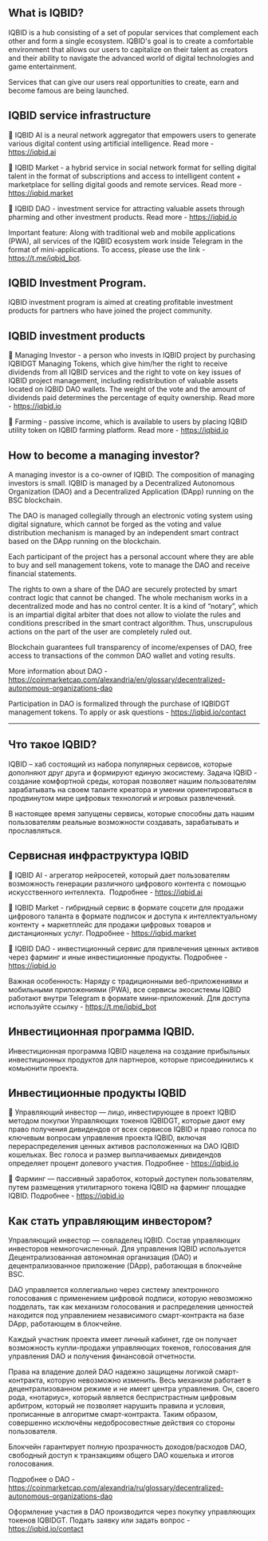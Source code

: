 ## What is IQBID?

IQBID is a hub consisting of a set of popular services that complement each other and form a single ecosystem. IQBID's goal is to create a comfortable environment that allows our users to capitalize on their talent as creators and their ability to navigate the advanced world of digital technologies and game entertainment.

Services that can give our users real opportunities to create, earn and become famous are being launched.


## IQBID service infrastructure

🔹 IQBID AI is a neural network aggregator that empowers users to generate various digital content using artificial intelligence.  Read more - https://iqbid.ai

🔹 IQBID Market - a hybrid service in social network format for selling digital talent in the format of subscriptions and access to intelligent content + marketplace for selling digital goods and remote services. Read more - https://iqbid.market

🔹 IQBID DAO - investment service for attracting valuable assets through pharming and other investment products. Read more - https://iqbid.io

Important feature: Along with traditional web and mobile applications (PWA), all services of the IQBID ecosystem work inside Telegram in the format of mini-applications. To access, please use the link - https://t.me/iqbid_bot.


## IQBID Investment Program.

IQBID investment program is aimed at creating profitable investment products for partners who have joined the project community.


## IQBID investment products

🔹 Managing Investor - a person who invests in IQBID project by purchasing IQBIDGT Managing Tokens, which give him/her the right to receive dividends from all IQBID services and the right to vote on key issues of IQBID project management, including redistribution of valuable assets located on IQBID DAO wallets. The weight of the vote and the amount of dividends paid determines the percentage of equity ownership. Read more - https://iqbid.io

🔹 Farming - passive income, which is available to users by placing IQBID utility token on IQBID farming platform. Read more - https://iqbid.io


## How to become a managing investor?

A managing investor is a co-owner of IQBID. The composition of managing investors is small. IQBID is managed by a Decentralized Autonomous Organization (DAO) and a Decentralized Application (DApp) running on the BSC blockchain.

The DAO is managed collegially through an electronic voting system using digital signature, which cannot be forged as the voting and value distribution mechanism is managed by an independent smart contract based on the DApp running on the blockchain.

Each participant of the project has a personal account where they are able to buy and sell management tokens, vote to manage the DAO and receive financial statements. 

The rights to own a share of the DAO are securely protected by smart contract logic that cannot be changed. The whole mechanism works in a decentralized mode and has no control center. It is a kind of “notary”, which is an impartial digital arbiter that does not allow to violate the rules and conditions prescribed in the smart contract algorithm. Thus, unscrupulous actions on the part of the user are completely ruled out. 

Blockchain guarantees full transparency of income/expenses of DAO, free access to transactions of the common DAO wallet and voting results.

More information about DAO - https://coinmarketcap.com/alexandria/en/glossary/decentralized-autonomous-organizations-dao

Participation in DAO is formalized through the purchase of IQBIDGT management tokens. To apply or ask questions - https://iqbid.io/contact

------------------------------------------

## Что такое IQBID?

IQBID – хаб состоящий из набора популярных сервисов, которые дополняют друг друга и формируют единую экосистему. Задача IQBID  - создание комфортной среды, которая позволяет нашим пользователям зарабатывать на своем таланте креатора и умении ориентироваться в продвинутом мире цифровых технологий и игровых развлечений.

В настоящее время запущены сервисы, которые способны дать нашим пользователям реальные возможности создавать, зарабатывать и прославляться.


## Сервисная инфраструктура IQBID

🔹 IQBID AI  - агрегатор нейросетей, который дает пользователям возможность генерации различного цифрового контента с помощью искусственного интеллекта.  Подробнее  - https://iqbid.ai  
       
🔹 IQBID Market  - гибридный сервис в формате соцсети для продажи цифрового таланта в формате подписок и доступа к интеллектуальному контенту + маркетплейс для продажи цифровых товаров и дистанционных услуг. Подробнее - https://iqbid.market 

🔹 IQBID DAO  - инвестиционный сервис для привлечения ценных активов через фарминг и иные инвестиционные продукты. Подробнее - https://iqbid.io 

Важная особенность: Наряду с традиционными веб-приложениями и мобильными приложениями (PWA), все сервисы экосистемы IQBID работают внутри Telegram в формате мини-приложений. Для доступа используйте ссылку - https://t.me/iqbid_bot 


## Инвестиционная программа IQBID.

Инвестиционная программа IQBID нацелена на создание прибыльных инвестиционных продуктов для партнеров, которые присоединились к комьюнити проекта.


## Инвестиционные продукты IQBID

🔹 Управляющий инвестор — лицо, инвестирующее в проект IQBID методом покупки Управляющих токенов IQBIDGT, которые дают ему право получения дивидендов от всех сервисов IQBID и право голоса по ключевым вопросам управления проекта IQBID, включая перераспределения ценных активов расположенных на DAO IQBID кошельках. Вес голоса и размер выплачиваемых дивидендов определяет процент долевого участия. Подробнее - https://iqbid.io

🔹 Фарминг — пассивный заработок, который доступен пользователям, путем размещения утилитарного токена IQBID на фарминг площадке IQBID. Подробнее - https://iqbid.io


## Как стать управляющим инвестором?

Управляющий инвестор — совладелец IQBID. Состав управляющих инвесторов  немногочисленный. Для управления IQBID используется Децентрализованная автономная организация (DAO) и децентрализованное приложение (DApp), работающая в блокчейне BSC.

DAO управляется коллегиально через систему электронного голосования с применением цифровой подписи, которую невозможно подделать, так как механизм голосования и распределения ценностей находится под управлением независимого смарт-контракта на базе DApp, работающем в блокчейне.

Каждый участник проекта имеет личный кабинет, где он получает возможность купли-продажи управляющих токенов, голосования для управления DAO и получения финансовой отчетности. 

Права на владение долей DAO надежно защищены логикой смарт-контракта, которую невозможно изменить. Весь механизм работает в децентрализованном режиме и не имеет центра управления. Он, своего рода, «нотариус», который является беспристрастным цифровым арбитром, который не позволяет нарушить правила и условия, прописанные в алгоритме смарт-контракта. Таким образом, совершенно исключёны недобросовестные действия со стороны пользователя. 

Блокчейн гарантирует полную прозрачность доходов/расходов DAO, свободный доступ к транзакциям общего DAO кошелька и итогов голосования.

Подробнее о DAO - https://coinmarketcap.com/alexandria/ru/glossary/decentralized-autonomous-organizations-dao 

Оформление участия в DAO производится через покупку управляющих токенов IQBIDGT. Подать заявку или задать вопрос - https://iqbid.io/contact
